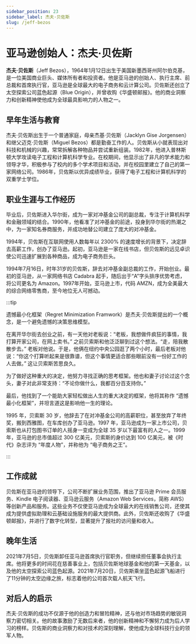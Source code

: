 ```yaml
---
sidebar_position: 23
sidebar_label: 杰夫·贝佐斯
slug: /jeff-bezos
---
```


# 亚马逊创始人：杰夫·贝佐斯

**杰夫·贝佐斯**（Jeff Bezos），1964年1月12日出生于美国新墨西哥州阿尔伯克基，是一位美国商业巨头、媒体所有者和投资者。他是亚马逊的创始人、执行主席、前总裁和首席执行官，亚马逊是全球最大的电子商务和云计算公司。贝佐斯还创立了太空探索公司蓝色起源（Blue Origin），并曾收购《华盛顿邮报》。他的商业洞察力和创新精神使他成为全球最具影响力的人物之一。

## 早年生活与教育

杰夫·贝佐斯出生于一个普通家庭，母亲杰基·贝佐斯（Jacklyn Gise Jorgensen）和继父迈克·贝佐斯（Miguel Bezos）都是勤奋工作的人。贝佐斯从小就表现出对科技和机械的兴趣，常常拆解各种物品并尝试重新组装。1982年，他进入普林斯顿大学攻读电子工程和计算机科学专业。在校期间，他显示出了非凡的学术能力和领导才华，积极参与了校内的多个学术项目和活动，并在校园里建立了自己的第一家网络公司。1986年，贝佐斯以优异成绩毕业，获得了电子工程和计算机科学的双重学士学位。

## 职业生涯与工作经历

毕业后，贝佐斯进入华尔街，成为一家对冲基金公司的副总裁，专注于计算机科学和金融领域的结合。1990年，他看准了对冲基金的前途，投身到华尔街的热潮之中，为一家知名券商服务，并成功地替公司建立了庞大的对冲基金。

1994年，贝佐斯在互联网使用人数每年以 2300% 的速度增长的背景下，决定辞去高薪工作，创办了亚马逊。起初，亚马逊是一家在线书店，但贝佐斯的远见卓识使公司迅速扩展到各种商品，成为电子商务巨头。

1994年7月16日，时年31岁的贝佐斯，辞去对冲基金副总裁的工作，开始创业。最初的亚马逊，从一家网络书店 Cadabra 起手，随后出于“A”字头排序优势考虑，将公司更名为 Amazon。1997年开始，亚马逊上市，代码 AMZN，成为全美最大的综合网络零售商，至今地位无人可撼动。

:::tip

遗憾最小化框架（Regret Minimization Framwork）是杰夫·贝佐斯提出的一个概念，是一个避免遗憾的决策思维模型。

在离开华尔街去创业之前，有一天他对老板说：“老板，我想做件疯狂的事情，我打算开家公司，在网上卖书。” 之前贝索斯和他泛泛聊到过这个想法。“走，陪我散散步去。” 老板对他说。于是，他俩在纽约中央公园逛了两个小时，最后老板对他说：“你这个打算听起来是很靠谱，但这个事情更适合那些眼前没有一份好工作的人去做。” 这让贝索斯苦思良久。 

为了做好这种重大的决定，他努力寻找正确的思考框架。他也和妻子讨论过这个念头，妻子对此非常支持：“不论你做什么，我都百分百支持你。” 

最后，他找到了一个能助大家轻松做出人生的重大决定的框架，他将其称作 “遗憾最小化框架”，并坦言道这是影响他一生的理论。 

1995 年，贝索斯 30 岁，他辞去了在对冲基金公司的高薪职位，甚至放弃了年终奖，搬到西雅图，在车库创办了亚马逊。1997 年，亚马逊成为一家上市公司，贝索斯也从打包图书订单的人摇身一变成为全球 35 岁以下最富有的人之一。1999 年，亚马逊的总市值超过 300 亿美元，贝索斯的身价达到 100 亿美元，被《时代》杂志评为 “年度人物”，并称他为 “电子商务之王”。

:::

## 工作成就

贝佐斯在亚马逊的领导下，公司不断扩展业务范围，推出了亚马逊 Prime 会员服务、Kindle 电子阅读器、亚马逊云服务（Amazon Web Services，简称 AWS）等创新产品和服务。这些业务不仅使亚马逊成为全球最大的在线销售公司，还使其成为提供虚拟助理和云基础设施服务的最大提供商。此外，贝佐斯还收购了《华盛顿邮报》，并进行了数字化转型，显著提升了报社的访问量和收入。

## 晚年生活

2021年7月5日，贝佐斯卸任亚马逊首席执行官职务，但继续担任董事会执行主席。他将更多的时间花在慈善事业上，包括贝佐斯地球基金和他的第一天基金，以及他的太空探索公司蓝色起源。2021年7月20日，贝佐斯乘坐蓝色起源飞船进行了11分钟的太空边缘之旅，标志着他的公司首次载人航天飞行。

## 对后人的启示

杰夫·贝佐斯的成功不仅源于他的创造力和冒险精神，还与他对市场趋势的敏锐洞察力密切相关。他的故事激励了无数后来者，他的创新精神和不懈努力成为后人学习的榜样。贝佐斯的商业洞察力和对技术的深刻理解，使他成为全球科技行业的领军人物。
